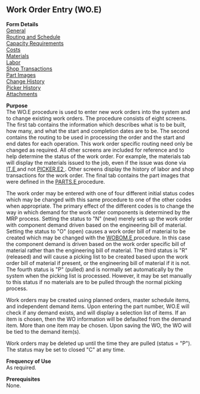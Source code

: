 ##  Work Order Entry (WO.E)

<PageHeader />

**Form Details**  
[ General ](WO-E-1/README.md)   
[ Routing and Schedule ](WO-E-2/README.md)   
[ Capacity Requirements ](WO-E-3/README.md)   
[ Costs ](WO-E-4/README.md)   
[ Materials ](WO-E-5/README.md)   
[ Labor ](WO-E-6/README.md)   
[ Shop Transactions ](WO-E-7/README.md)   
[ Part Images ](WO-E-8/README.md)   
[ Change History ](WO-E-9/README.md)   
[ Picker History ](WO-E-10/README.md)   
[ Attachments ](WO-E-11/README.md)   

**Purpose**  
The WO.E procedure is used to enter new work orders into the system and to change existing work orders. The procedure consists of eight screens. The first tab contains the information which describes what is to be built, how many, and what the start and completion dates are to be. The second contains the routing to be used in processing the order and the start and end dates for each operation. This work order specific routing need only be changed as required. All other screens are included for reference and to help determine the status of the work order. For example, the materials tab will display the materials issued to the job, even if the issue was done via [ IT.E ](IT-E/README.md) and not [ PICKER.E2 ](PICKER-E2/README.md) . Other screens display the history of labor and shop transactions for the work order. The final tab contains the part images that were defined in the [ PARTS.E ](../../../../../../../../../../../rover/AP-OVERVIEW/AP-ENTRY/ACCT-CONTROL/ACCT-CONTROL-1/ar-e/PARTS-E) procedure.   
  
The work order may be entered with one of four different initial status codes which may be changed with this same procedure to one of the other codes when appropriate. The primary effect of the different codes is to change the way in which demand for the work order components is determined by the MRP process. Setting the status to "N" (new) merely sets up the work order with component demand driven based on the engineering bill of material. Setting the status to "O" (open) causes a work order bill of material to be created which may be changed with the [ WOBOM.E ](WOBOM-E/README.md) procedure. In this case the component demand is driven based on the work order specific bill of material rather than the engineering bill of material. The third status is "R" (released) and will cause a picking list to be created based upon the work order bill of material if present, or the engineering bill of material if it is not. The fourth status is "P" (pulled) and is normally set automatically by the system when the picking list is processed. However, it may be set manually to this status if no materials are to be pulled through the normal picking process.   
  
Work orders may be created using planned orders, master schedule items, and
independent demand items. Upon entering the part number, WO.E will check if
any demand exists, and will display a selection list of items. If an item is
chosen, then the WO information will be defaulted from the demand item. More
than one item may be chosen. Upon saving the WO, the WO will be tied to the
demand item(s).  
  
Work orders may be deleted up until the time they are pulled (status = "P").
The status may be set to closed "C" at any time.

**Frequency of Use**  
As required.

**Prerequisites**  
None.

<badge text= "Version 8.10.57" vertical="middle" />

<PageFooter />